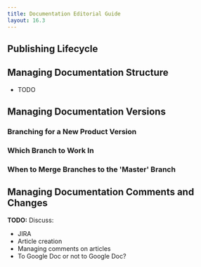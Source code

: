 ```yaml
---
title: Documentation Editorial Guide
layout: 16.3
---
```


## Publishing Lifecycle

## Managing Documentation Structure
* TODO

## Managing Documentation Versions
### Branching for a New Product Version
### Which Branch to Work In
### When to Merge Branches to the 'Master' Branch

## Managing Documentation Comments and Changes
**TODO:** Discuss:
* JIRA
* Article creation
* Managing comments on articles
* To Google Doc or not to Google Doc?
